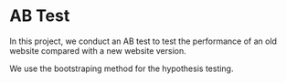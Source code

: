 # AB Test

In this project, we conduct an AB test to test the performance of an old website compared with a new website version.

We use the bootstraping method for the hypothesis testing.
